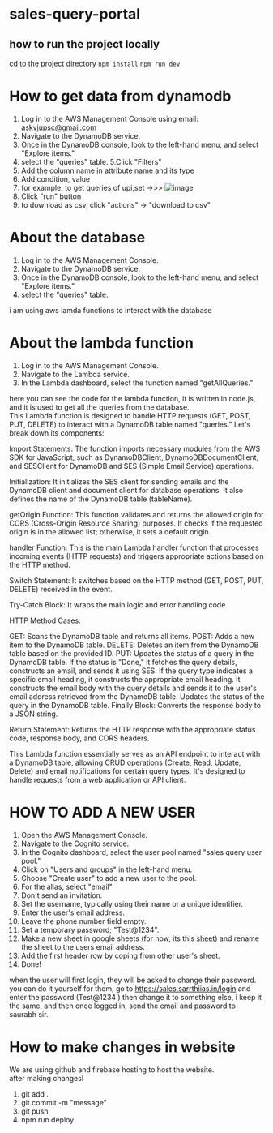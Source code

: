 # sales-query-portal

## how to run the project locally

cd to the project directory
`npm install`
`npm run dev`

# How to get data from dynamodb
1. Log in to the AWS Management Console using email: askvjupsc@gmail.com
2. Navigate to the DynamoDB service.
3. Once in the DynamoDB console, look to the left-hand menu, and select "Explore items."
4. select the "queries" table.
5.Click "Filters"
6. Add the column name in attribute name and its type
7. Add condition, value
8. for example, to get queries of upi,set ->>> ![image](https://github.com/Saurabh2414/sales-query-portal/assets/108987556/85851137-9dda-48e0-99a4-75702e81912d)
9. Click "run" button
10.  to download as csv, click "actions" -> "download to csv"

# About the database
1. Log in to the AWS Management Console.
2. Navigate to the DynamoDB service.
3. Once in the DynamoDB console, look to the left-hand menu, and select "Explore items."
4. select the "queries" table.

i am using aws lamda functions to interact with the database

# About the lambda function

1. Log in to the AWS Management Console.
2. Navigate to the Lambda service.
3. In the Lambda dashboard, select the function named "getAllQueries."

here you can see the code for the lambda function, it is written in node.js, and it is used to get all the queries from the database. <br/>
This Lambda function is designed to handle HTTP requests (GET, POST, PUT, DELETE) to interact with a DynamoDB table named "queries." Let's break down its components:

Import Statements: The function imports necessary modules from the AWS SDK for JavaScript, such as DynamoDBClient, DynamoDBDocumentClient, and SESClient for DynamoDB and SES (Simple Email Service) operations.

Initialization: It initializes the SES client for sending emails and the DynamoDB client and document client for database operations. It also defines the name of the DynamoDB table (tableName).

getOrigin Function: This function validates and returns the allowed origin for CORS (Cross-Origin Resource Sharing) purposes. It checks if the requested origin is in the allowed list; otherwise, it sets a default origin.

handler Function: This is the main Lambda handler function that processes incoming events (HTTP requests) and triggers appropriate actions based on the HTTP method.

Switch Statement: It switches based on the HTTP method (GET, POST, PUT, DELETE) received in the event.

Try-Catch Block: It wraps the main logic and error handling code.

HTTP Method Cases:

GET: Scans the DynamoDB table and returns all items.
POST: Adds a new item to the DynamoDB table.
DELETE: Deletes an item from the DynamoDB table based on the provided ID.
PUT:
Updates the status of a query in the DynamoDB table. If the status is "Done," it fetches the query details, constructs an email, and sends it using SES.
If the query type indicates a specific email heading, it constructs the appropriate email heading.
It constructs the email body with the query details and sends it to the user's email address retrieved from the DynamoDB table.
Updates the status of the query in the DynamoDB table.
Finally Block: Converts the response body to a JSON string.

Return Statement: Returns the HTTP response with the appropriate status code, response body, and CORS headers.

This Lambda function essentially serves as an API endpoint to interact with a DynamoDB table, allowing CRUD operations (Create, Read, Update, Delete) and email notifications for certain query types. It's designed to handle requests from a web application or API client.

# HOW TO ADD A NEW USER <br/>

1. Open the AWS Management Console.
2. Navigate to the Cognito service.
3. In the Cognito dashboard, select the user pool named "sales query user pool."
4. Click on "Users and groups" in the left-hand menu.
5. Choose "Create user" to add a new user to the pool.
6. For the alias, select "email"
7. Don't send an invitation.
8. Set the username, typically using their name or a unique identifier.
9. Enter the user's email address.
10. Leave the phone number field empty.
11. Set a temporary password; "Test@1234".
12. Make a new sheet in google sheets (for now, its this [sheet](https://docs.google.com/spreadsheets/d/1d72w5Nhomt6liRw7x_Oyp62dQzBlDWlMSetPcaVYRCk/edit?usp=sharing)) and rename the sheet to the users email address.
13. Add the first header row by coping from other user's sheet. 
14. Done!


when the user will first login, they will be asked to change their password. you can do it yourself for them, go to https://sales.sarrthiias.in/login and enter the password (Test@1234
) then change it to something else, i keep it the same, and then once logged in, send the email and password to saurabh sir. <br/>

# How to make changes in website

We are using github and firebase hosting to host the website. <br/>
after making changesl

1. git add .
2. git commit -m "message"
3. git push
4. npm run deploy
